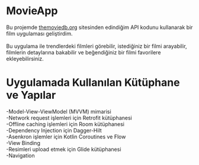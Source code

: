 # MovieApp

Bu projemde [themoviedb.org](https://www.themoviedb.org) sitesinden edindiğim API kodunu kullanarak bir film uygulaması geliştirdim. </br></br>
Bu uygulama ile trendlerdeki filmleri görebilir, istediğiniz bir filmi arayabilir, filmlerin detaylarına bakabilir ve beğendiğiniz bir filmi favorilere ekleyebilirsiniz. </br>

# Uygulamada Kullanılan Kütüphane ve Yapılar

-Model-View-ViewModel (MVVM) mimarisi </br>
-Network request işlemleri için Retrofit kütüphanesi </br>
-Offline caching işlemleri için Room kütüphanesi </br>
-Dependency Injection için Dagger-Hilt </br>
-Asenkron işlemler için Kotlin Coroutines ve Flow </br>
-View Binding </br>
-Resimleri upload etmek için Glide kütüphanesi </br>
-Navigation
